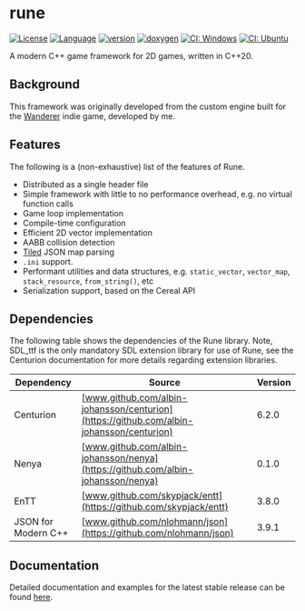 # rune

[![License](https://img.shields.io/badge/license-MIT-blue.svg)](https://opensource.org/licenses/MIT)
[![Language](https://img.shields.io/badge/C%2B%2B-20-blue.svg)](https://en.wikipedia.org/wiki/C%2B%2B#Standardization)
[![version](https://img.shields.io/github/v/release/albin-johansson/rune)](https://github.com/albin-johansson/rune/releases)
[![doxygen](https://img.shields.io/badge/doxygen-stable-blue)](https://albin-johansson.github.io/rune/)
[![CI: Windows](https://github.com/albin-johansson/rune/actions/workflows/windows.yml/badge.svg?branch=dev)](https://github.com/albin-johansson/rune/actions/workflows/windows.yml)
[![CI: Ubuntu](https://github.com/albin-johansson/rune/actions/workflows/ubuntu.yml/badge.svg?branch=dev)](https://github.com/albin-johansson/rune/actions/workflows/ubuntu.yml)

A modern C++ game framework for 2D games, written in C++20.

## Background

This framework was originally developed from the custom engine built for the
[Wanderer](https://github.com/albin-johansson/wanderer) indie game, developed by me.

## Features

The following is a (non-exhaustive) list of the features of Rune.

* Distributed as a single header file
* Simple framework with little to no performance overhead, e.g. no virtual function calls
* Game loop implementation
* Compile-time configuration
* Efficient 2D vector implementation
* AABB collision detection
* [Tiled](https://github.com/mapeditor/tiled) JSON map parsing
* `.ini` support.
* Performant utilities and data structures, e.g. `static_vector`, `vector_map`, `stack_resource`, `from_string()`, etc
* Serialization support, based on the Cereal API

## Dependencies

The following table shows the dependencies of the Rune library. Note, SDL_ttf is the only mandatory SDL extension library for use of Rune, see the Centurion documentation for more details regarding extension libraries.

| Dependency          | Source                                                                                   | Version |
| ------------------- | ---------------------------------------------------------------------------------------- | ------- |
| Centurion           | [www.github.com/albin-johansson/centurion](https://github.com/albin-johansson/centurion) | 6.2.0   |
| Nenya               | [www.github.com/albin-johansson/nenya](https://github.com/albin-johansson/nenya)         | 0.1.0   |
| EnTT                | [www.github.com/skypjack/entt](https://github.com/skypjack/entt)                         | 3.8.0   |
| JSON for Modern C++ | [www.github.com/nlohmann/json](https://github.com/nlohmann/json)                         | 3.9.1   |

## Documentation

Detailed documentation and examples for the latest stable release can be found [here](https://albin-johansson.github.io/centurion/).
